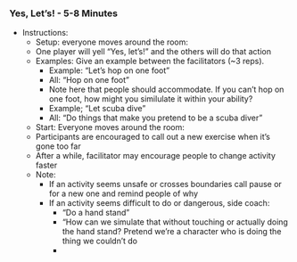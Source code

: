 ### Yes, Let’s\! \- 5-8 Minutes

* Instructions:   
  * Setup: everyone moves around the room:  
  * One player will yell “Yes, let’s\!”  and the others will do that action  
  * Examples: Give an example between the facilitators (\~3 reps).  
    * Example: “Let’s hop on one foot”  
    * All: “Hop on one foot”  
    * Note here that people should accommodate. If you can’t hop on one foot, how might you similulate it within your ability?  
    * Example; “Let scuba dive”  
    * All: “Do things that make you pretend to be a scuba diver”  
  * Start: Everyone moves around the room:  
  * Participants are encouraged to call out a new exercise when it’s gone too far  
  * After a while, facilitator may encourage people to change activity faster  
  * Note:  
    * If an activity seems unsafe or crosses boundaries call pause or for a new one and remind people of why  
    * If an activity seems difficult to do or dangerous, side coach:  
      * “Do a hand stand”  
      *  “How can we simulate that without touching or actually doing the hand stand? Pretend we’re a character who is doing the thing we couldn’t do  
      * 

